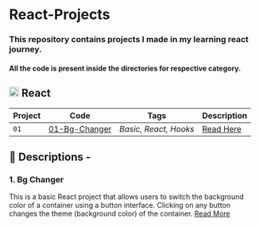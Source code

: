# React-Projects

### This repository contains projects I made in my learning react journey.

#### All the code is present inside the directories for respective category.

## <img alt="React Logo" width="20px" src="https://cdn.jsdelivr.net/gh/devicons/devicon/icons/react/react-original.svg" /> React
| Project | Code | Tags | Description |
| --- | --- | --- | --- |
| `01` | [01-Bg-Changer](https://github.com/vaibhav-goklani/React-Projects/blob/master/Bg-Changer/README.md) | *Basic, React, Hooks* | [Read Here](#1-bg-changer) |

## :page_with_curl: Descriptions -

### 1. Bg Changer

This is a basic React project that allows users to switch the background color of a container using a button interface. Clicking on any button changes the theme (background color) of the container.
[Read More](https://github.com/vaibhav-goklani/React-Projects/blob/master/Bg-Changer/README.md)
